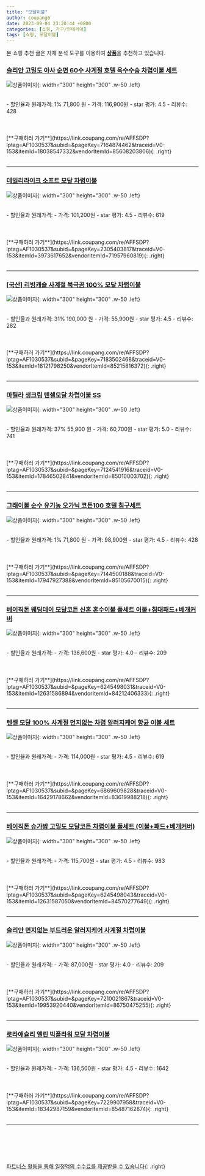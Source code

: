 ```yaml
---
title: "모달이불"
author: coupang6
date: 2023-09-04 23:20:44 +0800
categories: [쇼핑, 가구/인테리어]
tags: [쇼핑, 모달이불]
---
```


본 쇼핑 추천 글은 자체 분석 도구를 이용하여 [**상품**](https://link.coupang.com/a/bao1ui)을 추천하고 있습니다.

### [슬리안 고밀도 아사 순면 60수 사계절 호텔 옥수수솜 차렵이불 세트](https://link.coupang.com/re/AFFSDP?lptag=AF1030537&subid=&pageKey=7164874462&traceid=V0-153&itemId=18038547332&vendorItemId=85608203806)

![상품이미지](https://thumbnail10.coupangcdn.com/thumbnails/remote/230x230ex/image/vendor_inventory/0afb/c3006248401c85a6da4cc03883e85b41241d00d947865a6e69fab14c2776.jpg){: width="300" height="300" .w-50 .left}


<br>
- 할인율과 원래가격: 1%  71,800   원
- 가격: 116,900원
- star 평가: 4.5
- 리뷰수: 428
<br>
<br>
<br>
<br>
[**구매하러 가기**](https://link.coupang.com/re/AFFSDP?lptag=AF1030537&subid=&pageKey=7164874462&traceid=V0-153&itemId=18038547332&vendorItemId=85608203806){: .right}
<br>
<br>

---

### [데일리라이크 소프트 모달 차렵이불](https://link.coupang.com/re/AFFSDP?lptag=AF1030537&subid=&pageKey=2305403817&traceid=V0-153&itemId=3973617652&vendorItemId=71957960819)

![상품이미지](https://thumbnail9.coupangcdn.com/thumbnails/remote/230x230ex/image/retail/images/2020/10/16/16/5/7fc9ebf5-ba54-4b35-a025-1781f9659dc4.jpg){: width="300" height="300" .w-50 .left}


<br>
- 할인율과 원래가격: 
- 가격: 101,200원
- star 평가: 4.5
- 리뷰수: 619
<br>
<br>
<br>
<br>
[**구매하러 가기**](https://link.coupang.com/re/AFFSDP?lptag=AF1030537&subid=&pageKey=2305403817&traceid=V0-153&itemId=3973617652&vendorItemId=71957960819){: .right}
<br>
<br>

---

### [[국산] 리빙캐슬 사계절 북극곰 100% 모달 차렵이불](https://link.coupang.com/re/AFFSDP?lptag=AF1030537&subid=&pageKey=7183502468&traceid=V0-153&itemId=18121798250&vendorItemId=85215816372)

![상품이미지](https://thumbnail7.coupangcdn.com/thumbnails/remote/230x230ex/image/vendor_inventory/4dd1/5168ace9add5c09629ca99ca2dc4d4d54ef828adf765f81fc9959ac760f5.jpg){: width="300" height="300" .w-50 .left}


<br>
- 할인율과 원래가격: 31%  190,000   원
- 가격: 55,900원
- star 평가: 4.5
- 리뷰수: 282
<br>
<br>
<br>
<br>
[**구매하러 가기**](https://link.coupang.com/re/AFFSDP?lptag=AF1030537&subid=&pageKey=7183502468&traceid=V0-153&itemId=18121798250&vendorItemId=85215816372){: .right}
<br>
<br>

---

### [마틸라 생크림 텐셀모달 차렵이불 SS](https://link.coupang.com/re/AFFSDP?lptag=AF1030537&subid=&pageKey=7124541916&traceid=V0-153&itemId=17846502841&vendorItemId=85010003702)

![상품이미지](https://thumbnail7.coupangcdn.com/thumbnails/remote/230x230ex/image/rs_quotation_api/ekm6dx36/286970c68cec4050b8b0f6449f4f2ab2.jpg){: width="300" height="300" .w-50 .left}


<br>
- 할인율과 원래가격: 37%  55,900   원
- 가격: 60,700원
- star 평가: 5.0
- 리뷰수: 741
<br>
<br>
<br>
<br>
[**구매하러 가기**](https://link.coupang.com/re/AFFSDP?lptag=AF1030537&subid=&pageKey=7124541916&traceid=V0-153&itemId=17846502841&vendorItemId=85010003702){: .right}
<br>
<br>

---

### [그래이불 순수 유기농 오가닉 코튼100 호텔 침구세트](https://link.coupang.com/re/AFFSDP?lptag=AF1030537&subid=&pageKey=7144500188&traceid=V0-153&itemId=17947927388&vendorItemId=85105670015)

![상품이미지](https://thumbnail9.coupangcdn.com/thumbnails/remote/230x230ex/image/retail/images/992440644624717-c0c4f79b-c594-409e-af32-f8d7fb0f78af.jpg){: width="300" height="300" .w-50 .left}


<br>
- 할인율과 원래가격: 1%  71,800   원
- 가격: 98,900원
- star 평가: 4.5
- 리뷰수: 428
<br>
<br>
<br>
<br>
[**구매하러 가기**](https://link.coupang.com/re/AFFSDP?lptag=AF1030537&subid=&pageKey=7144500188&traceid=V0-153&itemId=17947927388&vendorItemId=85105670015){: .right}
<br>
<br>

---

### [베이직톤 웨딩데이 모달코튼 신혼 혼수이불 풀세트 이불+침대패드+베개커버](https://link.coupang.com/re/AFFSDP?lptag=AF1030537&subid=&pageKey=6245498031&traceid=V0-153&itemId=12631586894&vendorItemId=84212406333)

![상품이미지](https://thumbnail8.coupangcdn.com/thumbnails/remote/230x230ex/image/vendor_inventory/d56f/a5fc2f09f1b7434e54a880cd696f71517fdac33d869e011c08d6e03a2321.jpg){: width="300" height="300" .w-50 .left}


<br>
- 할인율과 원래가격: 
- 가격: 136,600원
- star 평가: 4.0
- 리뷰수: 209
<br>
<br>
<br>
<br>
[**구매하러 가기**](https://link.coupang.com/re/AFFSDP?lptag=AF1030537&subid=&pageKey=6245498031&traceid=V0-153&itemId=12631586894&vendorItemId=84212406333){: .right}
<br>
<br>

---

### [텐셀 모달 100% 사계절 먼지없는 차렵 알러지케어 항균 이불 세트](https://link.coupang.com/re/AFFSDP?lptag=AF1030537&subid=&pageKey=6869609828&traceid=V0-153&itemId=16429178662&vendorItemId=83619988218)

![상품이미지](https://thumbnail10.coupangcdn.com/thumbnails/remote/230x230ex/image/vendor_inventory/9c63/663dd964759dcd3bcde2fbd94206feeb51e2a95e0f2ff3bd7632ea75a9d2.jpg){: width="300" height="300" .w-50 .left}


<br>
- 할인율과 원래가격: 
- 가격: 114,000원
- star 평가: 4.5
- 리뷰수: 619
<br>
<br>
<br>
<br>
[**구매하러 가기**](https://link.coupang.com/re/AFFSDP?lptag=AF1030537&subid=&pageKey=6869609828&traceid=V0-153&itemId=16429178662&vendorItemId=83619988218){: .right}
<br>
<br>

---

### [베이직톤 슈가밤 고밀도 모달코튼 차렵이불 풀세트 (이불+패드+베개커버)](https://link.coupang.com/re/AFFSDP?lptag=AF1030537&subid=&pageKey=6245498043&traceid=V0-153&itemId=12631587050&vendorItemId=84570277649)

![상품이미지](https://thumbnail7.coupangcdn.com/thumbnails/remote/230x230ex/image/vendor_inventory/702a/9a2662c1b068ce3dcd7e443e1c12c7f244c3401a9c401e2467a28a1d7783.jpg){: width="300" height="300" .w-50 .left}


<br>
- 할인율과 원래가격: 
- 가격: 115,700원
- star 평가: 4.5
- 리뷰수: 983
<br>
<br>
<br>
<br>
[**구매하러 가기**](https://link.coupang.com/re/AFFSDP?lptag=AF1030537&subid=&pageKey=6245498043&traceid=V0-153&itemId=12631587050&vendorItemId=84570277649){: .right}
<br>
<br>

---

### [슬리안 먼지없는 부드러운 알러지케어 사계절 차렵이불](https://link.coupang.com/re/AFFSDP?lptag=AF1030537&subid=&pageKey=7210021867&traceid=V0-153&itemId=19953920440&vendorItemId=86750475255)

![상품이미지](https://thumbnail7.coupangcdn.com/thumbnails/remote/230x230ex/image/vendor_inventory/2377/f1b01db7f6a10ce3a3e2b25d55d31490b2d6e2d91810e34f603fd1a24649.JPG){: width="300" height="300" .w-50 .left}


<br>
- 할인율과 원래가격: 
- 가격: 87,000원
- star 평가: 4.0
- 리뷰수: 209
<br>
<br>
<br>
<br>
[**구매하러 가기**](https://link.coupang.com/re/AFFSDP?lptag=AF1030537&subid=&pageKey=7210021867&traceid=V0-153&itemId=19953920440&vendorItemId=86750475255){: .right}
<br>
<br>

---

### [로라애슐리 앨린 빅플라워 모달 차렵이불](https://link.coupang.com/re/AFFSDP?lptag=AF1030537&subid=&pageKey=7229907958&traceid=V0-153&itemId=18342987159&vendorItemId=85487162874)

![상품이미지](https://thumbnail7.coupangcdn.com/thumbnails/remote/230x230ex/image/rs_quotation_api/aq6puzso/13809436c20747908bcf944e72b04af3.jpg){: width="300" height="300" .w-50 .left}


<br>
- 할인율과 원래가격: 
- 가격: 136,500원
- star 평가: 4.5
- 리뷰수: 1642
<br>
<br>
<br>
<br>
[**구매하러 가기**](https://link.coupang.com/re/AFFSDP?lptag=AF1030537&subid=&pageKey=7229907958&traceid=V0-153&itemId=18342987159&vendorItemId=85487162874){: .right}
<br>
<br>

---
<br><br><br><br><br> [파트너스 활동을 통해 일정액의 수수료를 제공받을 수 있습니다](https://link.coupang.com/a/bao1ui){: .right}